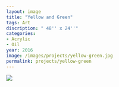 ```yaml
---
layout: image
title: "Yellow and Green"
tags: Art
discription: " 48'' x 24''"
categories:
- Acrylic
- Oil
year: 2016
image: /images/projects/yellow-green.jpg
permalink: projects/yellow-green
---
```


<img src="/images/projects/yellow-green.jpg">
